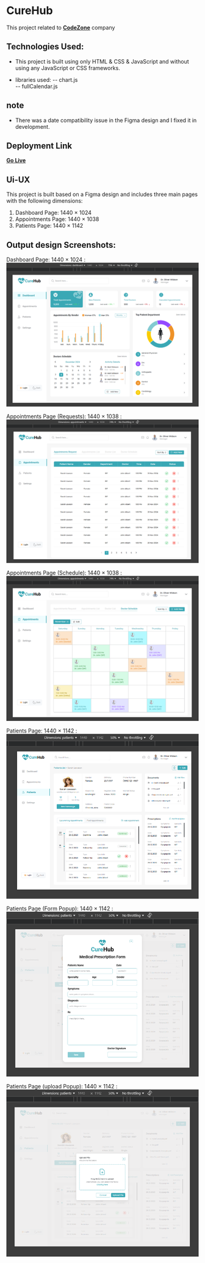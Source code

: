 # CureHub

This project related to **[CodeZone](https://www.codezone-eg.com/)** company

## Technologies Used:

- This project is built using only HTML & CSS & JavaScript and without using any JavaScript or CSS frameworks.

- libraries used:
  -- chart.js  
  -- fullCalendar.js

## note

- There was a date compatibility issue in the Figma design and I fixed it in development.

## Deployment Link

**[Go Live](https://curehub-codezone.netlify.app/)**

## Ui-UX

This project is built based on a Figma design and includes three main pages with the following dimensions:

1. Dashboard Page: 1440 × 1024
2. Appointments Page: 1440 × 1038
3. Patients Page: 1440 × 1142

## Output design Screenshots:

Dashboard Page: 1440 × 1024 : <br />
![Output](/output-screens/1.png)

Appointments Page (Requests): 1440 × 1038 : <br />
![Output](/output-screens/2.png)

Appointments Page (Schedule): 1440 × 1038 : <br />
![Output](/output-screens/3.png)

Patients Page: 1440 × 1142 : <br />
![Output](/output-screens/4.png)

Patients Page (Form Popup): 1440 × 1142 : <br />
![Output](/output-screens/5.png)

Patients Page (upload Popup): 1440 × 1142 : <br />
![Output](/output-screens/6.png)
